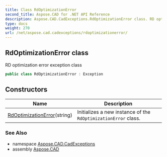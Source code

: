 ```yaml
---
title: Class RdOptimizationError
second_title: Aspose.CAD for .NET API Reference
description: Aspose.CAD.CadExceptions.RdOptimizationError class. RD optimization error exception class
type: docs
weight: 270
url: /net/aspose.cad.cadexceptions/rdoptimizationerror/
---
```

## RdOptimizationError class

RD optimization error exception class

```csharp
public class RdOptimizationError : Exception
```

## Constructors

| Name | Description |
| --- | --- |
| [RdOptimizationError](rdoptimizationerror/)(string) | Initializes a new instance of the `RdOptimizationError` class. |

### See Also

* namespace [Aspose.CAD.CadExceptions](../../aspose.cad.cadexceptions/)
* assembly [Aspose.CAD](../../)



